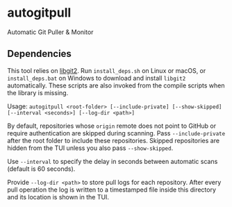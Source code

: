 # autogitpull
Automatic Git Puller & Monitor

## Dependencies
This tool relies on [libgit2](https://libgit2.org/). Run `install_deps.sh` on Linux or macOS, or `install_deps.bat` on Windows to download and install `libgit2` automatically. These scripts are also invoked from the compile scripts when the library is missing.

Usage: `autogitpull <root-folder> [--include-private] [--show-skipped] [--interval <seconds>] [--log-dir <path>]`

By default, repositories whose `origin` remote does not point to GitHub or require authentication are skipped during scanning. Pass `--include-private` after the root folder to include these repositories. Skipped repositories are hidden from the TUI unless you also pass `--show-skipped`.

Use `--interval` to specify the delay in seconds between automatic scans (default is 60 seconds).

Provide `--log-dir <path>` to store pull logs for each repository. After every pull operation the log
is written to a timestamped file inside this directory and its location is shown in the TUI.

